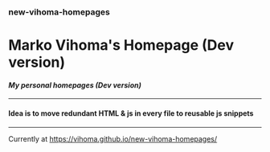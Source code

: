 ### new-vihoma-homepages
# Marko Vihoma's Homepage (Dev version)
#### *My personal homepages (Dev version)*
---
#### Idea is to move redundant HTML & js in every file to reusable js snippets
---
Currently at
<a href="https://vihoma.github.io/new-vihoma-homepages/" target="_blank">
https://vihoma.github.io/new-vihoma-homepages/</a>
